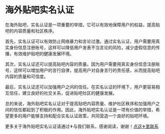 # 海外贴吧实名认证

在海外贴吧，实名认证是一项重要的举措，它可以有效地保障用户的权益，提高贴吧的内容质量和社区秩序。

首先，实名认证可以有效防止网络暴力和言论过激。通过实名认证，用户需要用真实身份信息注册账号，这样可以降低用户发表不当言论的风险，减少虚假信息的传播，有效维护贴吧的健康发展环境。

其次，实名认证还可以提高贴吧内容的质量。因为用户需要用真实身份信息注册账号，这样可以增加用户的言行自律，提高用户对自身言行的责任感，从而提高贴吧内容的质量和可信度。

最后，实名认证还可以加强用户之间的信任。在实名认证的环境下，用户更容易相互信任，建立良好的社交关系，促进贴吧社区的健康发展。

总的来说，海外贴吧实名认证对于提高贴吧内容质量、维护社区秩序和加强用户之间的信任都起到了积极的作用。因此，海外贴吧实名认证是一项有价值的举措，希望更多的用户能够支持和配合实名认证政策，共同营造一个良好的贴吧环境。

更多关于海外贴吧实名认证请通过✈与我们联系，感谢阅读，谢谢！[点这✈里联系](https://1.k02.cc)